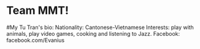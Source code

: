 # Team MMT!

#My Tu Tran's bio:
	Nationality: Cantonese-Vietnamese
	Interests: play with animals, play video games, cooking and listening to Jazz.
	Facebook: facebook.com/Evanius
